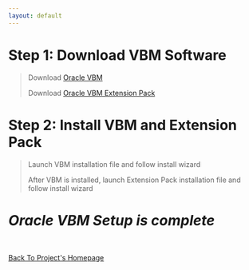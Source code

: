 ```yaml
---
layout: default
---
```


# Step 1: Download VBM Software

> Download [Oracle VBM](https://www.virtualbox.org/wiki/Downloads)
> 
> Download [Oracle VBM Extension Pack](https://www.virtualbox.org/wiki/Downloads)

# Step 2: Install VBM and Extension Pack

> Launch VBM installation file and follow install wizard
>
> After VBM is installed, launch Extension Pack installation file and follow install wizard

# _Oracle VBM Setup is complete_

<br>

[Back To Project's Homepage](https://brismit25.github.io/Home-SOC-Lab-Setup/)
